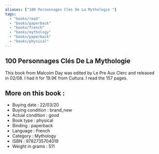 ```yaml
---
aliases: ["100 Personnages Clés De La Mythologie "] 
tags: 
  - "books/read" 
  - "books/paperback" 
  - "books/french"
  - "books/mythology"
  - "books/paperback"
  - "books/physical"
---
```



## 100 Personnages Clés De La Mythologie 
This book from Malcolm Day was edited by Le Pre Aux Clerc and released in 02/08. I had it for 19.9€ from Cultura. I read the 157 pages.

## More on this book :
- Buying date : 22/03/20
- Buying condition : brand_new
- Actual condition : good
- Book type : physical
- Binding : paperback
- Language : French
- Category : Mythology
- ISBN : 9782735704019
- Weight in grams : 511
